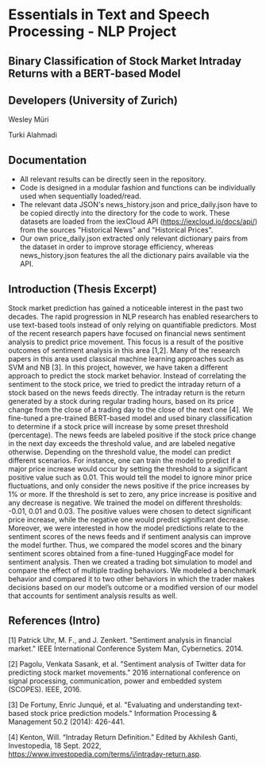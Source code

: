 # Essentials in Text and Speech Processing - NLP Project

## Binary Classification of Stock Market Intraday Returns with a BERT-based Model

## Developers (University of Zurich)
Wesley Müri

Turki Alahmadi

## Documentation
- All relevant results can be directly seen in the repository.
- Code is designed in a modular fashion and functions can be individually used when sequentially loaded/read.
- The relevant data JSON's news_history.json and price_daily.json have to be copied directly into the directory for the code to work. These datasets are loaded from the iexCloud API (https://iexcloud.io/docs/api/) from the sources "Historical News" and "Historical Prices".
- Our own price_daily.json extracted only relevant dictionary pairs from the dataset in order to improve storage efficiency, whereas news_history.json features the all the dictionary pairs available via the API.


## Introduction (Thesis Excerpt)
Stock market prediction has gained a noticeable interest in the past two decades. The rapid progression in NLP research has enabled researchers to use text-based tools instead of only relying on quantifiable predictors. Most of the recent research papers have focused on financial news sentiment analysis to predict price movement. This focus is a result of the positive outcomes of sentiment analysis in this area [1,2]. Many of the research papers in this area used classical machine learning approaches such as SVM and NB [3]. In this project, however, we have taken a different approach to predict the stock market behavior. Instead of correlating the sentiment to the stock price, we tried to predict the intraday return of a stock based on the news feeds directly. The intraday return is the return generated by a stock during regular trading hours, based on its price change from the close of a trading day to the close of the next one [4]. We fine-tuned a pre-trained BERT-based model and used binary classification to determine if a stock price will increase by some preset threshold (percentage). The news feeds are labeled positive if the stock price change in the next day exceeds the threshold value, and are labeled negative otherwise. Depending on the threshold value, the model can predict different scenarios. For instance, one can train the model to predict if a major price increase would occur by setting the threshold to a significant positive value such as 0.01. This would tell the model to ignore minor price fluctuations, and only consider the news positive if the price increases by 1% or more. If the threshold is set to zero, any price increase is positive and any decrease is negative. We trained the model on different thresholds: -0.01, 0.01 and 0.03. The positive values were chosen to detect significant price increase, while the negative one would predict significant decrease. Moreover, we were interested in how the model predictions relate to the sentiment scores of the news feeds and if sentiment analysis can improve the model further. Thus, we compared the model scores and the binary sentiment scores obtained from a fine-tuned HuggingFace model for sentiment analysis. Then we created a trading bot simulation to model and compare the effect of multiple trading behaviors. We modeled a benchmark behavior and compared it to two other behaviors in which the trader makes decisions based on our model’s outcome or a modified version of our model that accounts for sentiment analysis results as well.

## References (Intro)
[1] Patrick Uhr, M. F., and J. Zenkert. "Sentiment analysis in financial market." IEEE International Conference  System Man, Cybernetics. 2014.

[2] Pagolu, Venkata Sasank, et al. "Sentiment analysis of Twitter data for predicting stock market movements." 2016 international conference on signal processing, communication, power and embedded system (SCOPES). IEEE, 2016.

[3] De Fortuny, Enric Junqué, et al. "Evaluating and understanding text-based stock price prediction models." Information Processing & Management 50.2 (2014): 426-441.

[4] Kenton, Will. “Intraday Return Definition.” Edited by Akhilesh Ganti, Investopedia, 18 Sept. 2022, https://www.investopedia.com/terms/i/intraday-return.asp. 
